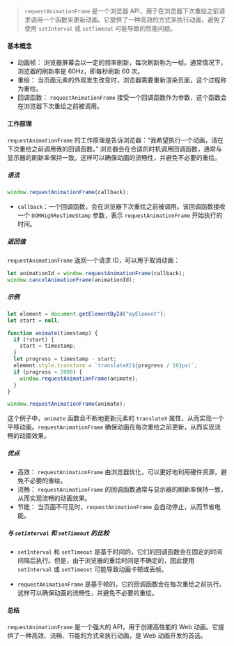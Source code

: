 > `requestAnimationFrame` 是一个浏览器 API，用于在浏览器下次重绘之前请求调用一个函数来更新动画。它提供了一种高效的方式来执行动画，避免了使用 `setInterval` 或 `setTimeout` 可能导致的性能问题。

#### 基本概念

- 动画帧： 浏览器屏幕会以一定的频率刷新，每次刷新称为一帧。通常情况下，浏览器的刷新率是 60Hz，即每秒刷新 60 次。
- 重绘： 当页面元素的外观发生改变时，浏览器需要重新渲染页面，这个过程称为重绘。
- 回调函数： `requestAnimationFrame` 接受一个回调函数作为参数，这个函数会在浏览器下次重绘之前被调用。

#### 工作原理

`requestAnimationFrame` 的工作原理是告诉浏览器：“我希望执行一个动画，请在下次重绘之前调用我的回调函数。” 浏览器会在合适的时机调用回调函数，通常与显示器的刷新率保持一致。这样可以确保动画的流畅性，并避免不必要的重绘。

##### 语法

```js
window.requestAnimationFrame(callback);
```

- `callback`：一个回调函数，会在浏览器下次重绘之前被调用。该回调函数接收一个 `DOMHighResTimeStamp` 参数，表示 `requestAnimationFrame` 开始执行的时间。

##### 返回值

`requestAnimationFrame` 返回一个请求 ID，可以用于取消动画：

```js
let animationId = window.requestAnimationFrame(callback);
window.cancelAnimationFrame(animationId);
```

##### 示例

```js
let element = document.getElementById("myElement");
let start = null;

function animate(timestamp) {
  if (!start) {
    start = timestamp;
  }
  let progress = timestamp - start;
  element.style.transform = `translateX(${progress / 10}px)`;
  if (progress < 2000) {
    window.requestAnimationFrame(animate);
  }
}

window.requestAnimationFrame(animate);
```

这个例子中，`animate` 函数会不断地更新元素的 `translateX` 属性，从而实现一个平移动画。`requestAnimationFrame` 确保动画在每次重绘之前更新，从而实现流畅的动画效果。

##### 优点

- 高效： `requestAnimationFrame` 由浏览器优化，可以更好地利用硬件资源，避免不必要的重绘。
- 流畅： `requestAnimationFrame` 的回调函数通常与显示器的刷新率保持一致，从而实现流畅的动画效果。
- 节能： 当页面不可见时，`requestAnimationFrame` 会自动停止，从而节省电能。

##### 与 `setInterval` 和 `setTimeout` 的比较

- `setInterval` 和 `setTimeout` 是基于时间的，它们的回调函数会在固定的时间间隔后执行。但是，由于浏览器的重绘时间是不确定的，因此使用 `setInterval` 或 `setTimeout` 可能导致动画卡顿或丢帧。

* `requestAnimationFrame` 是基于帧的，它的回调函数会在每次重绘之前执行。这样可以确保动画的流畅性，并避免不必要的重绘。

#### 总结

`requestAnimationFrame` 是一个强大的 API，用于创建高性能的 Web 动画。它提供了一种高效、流畅、节能的方式来执行动画，是 Web 动画开发的首选。
